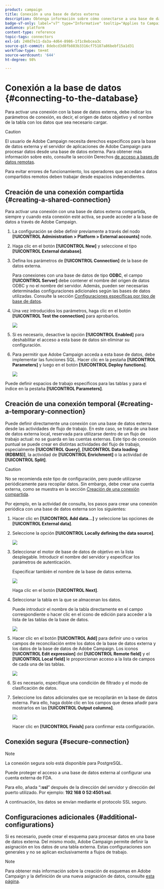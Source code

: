 ```yaml
---
product: campaign
title: Conexión a una base de datos externa
description: Obtenga información sobre cómo conectarse a una base de datos externa
badge-v7-only: label="v7" type="Informative" tooltip="Applies to Campaign Classic v7 only"
audience: platform
content-type: reference
topic-tags: connectors
exl-id: 240d7e11-da3a-4d64-8986-1f1c8ebcea3c
source-git-commit: 8debcd3d8fb883b3316cf75187a86bebf15a1d31
workflow-type: tm+mt
source-wordcount: '644'
ht-degree: 98%

---
```


# Conexión a la base de datos {#connecting-to-the-database}



Para activar una conexión con la base de datos externa, debe indicar los parámetros de conexión, es decir, el origen de datos objetivo y el nombre de la tabla con los datos que sea necesario cargar.

>[!CAUTION]
>
>El usuario de Adobe Campaign necesita derechos específicos para la base de datos externa y el servidor de aplicaciones de Adobe Campaign para procesar datos desde una base de datos externa. Para obtener más información sobre esto, consulte la sección Derechos [de acceso a bases de datos remotas](../../installation/using/remote-database-access-rights.md).
>
>Para evitar errores de funcionamiento, los operadores que accedan a datos compartidos remotos deben trabajar desde espacios independientes.

## Creación de una conexión compartida {#creating-a-shared-connection}

Para activar una conexión con una base de datos externa compartida, siempre y cuando esta conexión esté activa, se puede acceder a la base de datos a través de Adobe Campaign.

1. La configuración se debe definir previamente a través del nodo **[!UICONTROL Administration > Platform > External accounts]** node.
1. Haga clic en el botón **[!UICONTROL New]** y seleccione el tipo **[!UICONTROL External database]**.
1. Defina los parámetros de **[!UICONTROL Connection]** de la base de datos externa.

   Para conexiones con una base de datos de tipo **ODBC**, el campo **[!UICONTROL Server]** debe contener el nombre del origen de datos ODBC y no el nombre del servidor. Además, pueden ser necesarias determinadas configuraciones adicionales según las bases de datos utilizadas. Consulte la sección [Configuraciones específicas por tipo de base de datos](../../installation/using/configure-fda.md).

1. Una vez introducidos los parámetros, haga clic en el botón **[!UICONTROL Test the connection]** para aprobarlos.

   ![](assets/wf-external-account-create.png)

1. Si es necesario, desactive la opción **[!UICONTROL Enabled]** para deshabilitar el acceso a esta base de datos sin eliminar su configuración.
1. Para permitir que Adobe Campaign acceda a esta base de datos, debe implementar las funciones SQL. Hacer clic en la pestaña **[!UICONTROL Parameters]** y luego en el botón **[!UICONTROL Deploy functions]**.

   ![](assets/wf-external-account-functions.png)

Puede definir espacios de trabajo específicos para las tablas y para el índice en la pestaña **[!UICONTROL Parameters]**.

## Creación de una conexión temporal {#creating-a-temporary-connection}

Puede definir directamente una conexión con una base de datos externa desde las actividades de flujo de trabajo. En este caso, se trata de una base de datos externa local, reservada para utilizarse dentro de un flujo de trabajo actual: no se guarda en las cuentas externas. Este tipo de conexión puntual se puede crear en distintas actividades del flujo de trabajo, especialmente **[!UICONTROL Query]**, **[!UICONTROL Data loading (RDBMS)]**, la actividad de **[!UICONTROL Enrichment]** o la actividad de **[!UICONTROL Split]**.

>[!CAUTION]
>
>No se recomienda este tipo de configuración, pero puede utilizarse periódicamente para recopilar datos. Sin embargo, debe crear una cuenta externa, como se muestra en la sección [Creación de una conexión compartida](#creating-a-shared-connection).

Por ejemplo, en la actividad de consulta, los pasos para crear una conexión periódica con una base de datos externa son los siguientes:

1. Hacer clic en **[!UICONTROL Add data...]** y seleccione las opciones de **[!UICONTROL External data]**.
1. Seleccione la opción **[!UICONTROL Locally defining the data source]**.

   ![](assets/wf_add_data_local_external_data.png)

1. Seleccionar el motor de base de datos de objetivo en la lista desplegable. Introducir el nombre del servidor y especificar los parámetros de autenticación.

   Especificar también el nombre de la base de datos externa.

   ![](assets/wf_add_data_local_external_data_param.png)

   Haga clic en el botón **[!UICONTROL Next]**.

1. Seleccionar la tabla en la que se almacenan los datos.

   Puede introducir el nombre de la tabla directamente en el campo correspondiente o hacer clic en el icono de edición para acceder a la lista de las tablas de la base de datos.

   ![](assets/wf_add_data_local_external_data_select_table.png)

1. Hacer clic en el botón **[!UICONTROL Add]** para definir uno o varios campos de reconciliación entre los datos de la base de datos externa y los datos de la base de datos de Adobe Campaign. Los iconos **[!UICONTROL Edit expression]** del **[!UICONTROL Remote field]** y el **[!UICONTROL Local field]** le proporcionan acceso a la lista de campos de cada una de las tablas.

   ![](assets/wf_add_data_local_external_data_join.png)

1. Si es necesario, especifique una condición de filtrado y el modo de clasificación de datos.
1. Seleccione los datos adicionales que se recopilarán en la base de datos externa. Para ello, haga doble clic en los campos que desea añadir para mostrarlos en las **[!UICONTROL Output columns]**.

   ![](assets/wf_add_data_local_external_data_select.png)

   Hacer clic en **[!UICONTROL Finish]** para confirmar esta configuración.

## Conexión segura {#secure-connection}

>[!NOTE]
>
>La conexión segura solo está disponible para PostgreSQL.

Puede proteger el acceso a una base de datos externa al configurar una cuenta externa de FDA.

Para ello, añada “**:ssl**” después de la dirección del servidor y dirección del puerto utilizado. Por ejemplo: **192 168 0 52:4501:ssl**.

A continuación, los datos se envían mediante el protocolo SSL seguro.

## Configuraciones adicionales {#additional-configurations}

Si es necesario, puede crear el esquema para procesar datos en una base de datos externa. Del mismo modo, Adobe Campaign permite definir la asignación en los datos de una tabla externa. Estas configuraciones son generales y no se aplican exclusivamente a flujos de trabajo.

>[!NOTE]
>
>Para obtener más información sobre la creación de esquemas en Adobe Campaign y la definición de una nueva asignación de datos, consulte [esta página](../../configuration/using/about-schema-edition.md).
